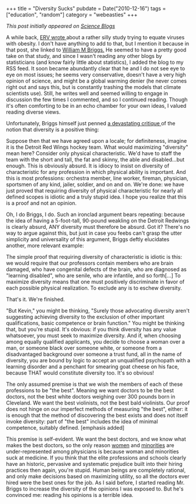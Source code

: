+++
title = "Diversity Sucks"
pubdate = Date("2010-12-16")
tags = ["education", "random"]
category = "webeasties"
+++

_This post initially appeared on [Science Blogs](http://scienceblogs.com/webeasties)_

A while back, [ERV wrote ](http://scienceblogs.com/erv/2010/09/we_are_exposed_to_more_viruses_1.php)about a rather silly study trying to equate viruses with obesity. I don't have anything to add to that, but I mention it because in that post, she linked to [William M Briggs.](http://goo.gl/BgtSX) He seemed to have a pretty good take on that study, and since I wasn't reading any other blogs by statisticians (and know fairly little about statistics), I added the blog to my RSS feed. It soon became abundantly clear that he and I do not see eye to eye on most issues; he seems very conservative, doesn't have a very high opinion of science, and might be a global warming denier (he never comes right out and says this, but is constantly trashing the models that climate scientists use). Still, he writes well and seemed willing to engage in discussion the few times I commented, and so I continued reading. Though it's often comforting to be in an echo chamber for your own ideas, I valued reading diverse views.

Unfortunately, Briggs himself just penned [a devastating critique ](http://goo.gl/RHRmY)of the notion that diversity is a positive thing:

Suppose then that we have agreed upon a locale; for definiteness, imagine it is the Detroit Red Wings hockey team. What would maximizing "diversity" mean here? Consider only physical characteristic. We'd have to staff the team with the short and tall, the fat and skinny, the able and disabled...but enough. This is obviously absurd. It is idiocy to insist on diversity of characteristic for any profession in which physical ability is important. And this is most professions: orchestra member, line worker, fireman, physician, sportsmen of any kind, jailer, soldier, and on and on. We're done: we have just proved that requiring diversity of physical characteristic for nearly all defined scopes is idiotic and a truly stupid idea. I hope you realize that this is a proof and not an opinion.

Oh, I do Briggs, I do. Such an ironclad argument bears repeating: because the idea of having a 5-foot-tall, 90-pound weakling on the Detroit Redwings is clearly absurd, ANY diversity must therefore be absurd. Got it? There's no way to argue against this, but just in case you feebs can't grasp the utter simplicity and universality of this argument, Briggs deftly elucidates another, more relevant example:

The simple proof that requiring diversity of characteristic is idiotic is this: we would require that our professors contain members who are brain damaged, who have congenital defects of the brain, who are diagnosed as "learning disabled", who are senile, who are infantile, and so forth[...] To maximize diversity means that one must positively discriminate in favor of each possible physical realization. To exclude any is to eschew diversity.

That's it. We're finished.

"But Kevin," you might be thinking, "Surely those advocating diversity aren't suggesting achieving diversity to the exclusion of other important qualifications, basic competence or brain function." You might be thinking that, but you're stupid. It's obvious: if you think diversity has any value whatsoever, you must seek to maximize diversity. And if, when choosing among equally qualified applicants, you decide to choose a woman over a man, or someone black over someone white, or someone from a disadvantaged background over someone a trust fund, all in the name of diversity, you are bound by logic to accept an unqualified psychopath with a learning disorder and a penchant for smearing goat cheese on his face, because THAT would constitute diversity too. It's so obvious!

The only assumed premise is that we wish the members of each of these professions to be "the best". Meaning we want doctors to be the best doctors, not the best white doctors weighing over 300 pounds born in Cleveland. We want the best violinists, not the best bald violinists. Our proof does not hinge on our imperfect methods of measuring "the best", either: it is enough that the method of discovering the best exists and does not itself invoke diversity: part of "the best" includes the idea of minimal competence, suitably defined. [emphasis added]

This premise is self-evident. We want the best doctors, and we know what makes the best doctors, so the only reason [women](http://goo.gl/wePuN) and [minorities](http://goo.gl/NmEnU) are under-represented among physicians is because woman and minorities suck at medicine. If you think that the elite professions and schools clearly have an historic, pervasive and systematic prejudice built into their hiring practices then again, you're stupid. Human beings are completely rational, and only make decisions based on maximizing utility, so all the doctors ever hired were the best ones for the job. 
As I said before, I started reading Mr. Briggs to increase the diversity of the opinions I was exposed to. But he's convinced me: reading his opinions is a terrible idea.

      
  

